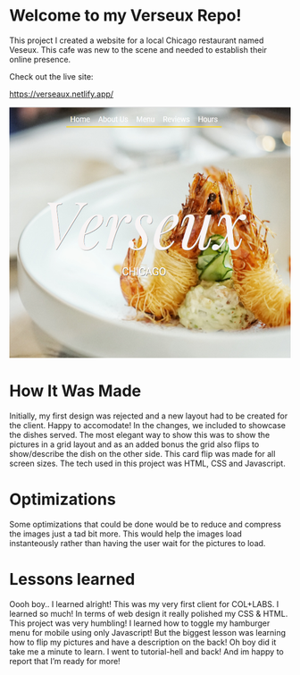 # Welcome to my Verseux Repo!
This project I created a website for a local Chicago restaurant named Veseux. This cafe was new to the scene and needed to establish their online presence.

Check out the live site:

https://verseaux.netlify.app/


<img src="github%20verseux.png" width="600" height="450">


# How It Was Made
Initially, my first design was rejected and a new layout had to be created for the client. Happy to accomodate! In the changes, we included to showcase the dishes 
served. The most elegant way to show this was to show the pictures in a grid layout and as an added bonus the grid also flips to show/describe the dish on the other 
side. This card flip was made for all screen sizes. The tech used in this project was HTML, CSS and Javascript. 

# Optimizations
Some optimizations that could be done would be to reduce and compress the images just a tad bit more. This would help the images load instanteously rather than having the user wait for the pictures to load. 

# Lessons learned

Oooh boy.. I learned alright! This was my very first client for COL+LABS. I learned so much! In terms of web design it really polished my CSS & HTML. This project was very humbling! I learned how to toggle my hamburger menu for mobile using only Javascript! But the biggest lesson was learning how to flip my pictures and have a description on the back! Oh boy did it take me a minute to learn. I went to tutorial-hell and back! And im happy to report that I’m ready for more!
